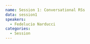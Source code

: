 ```yaml
---
name: Session 1: Conversational RSs
data: session1
speakers:
  - Fedelucio Narducci
categories:
  - Session
---
```

